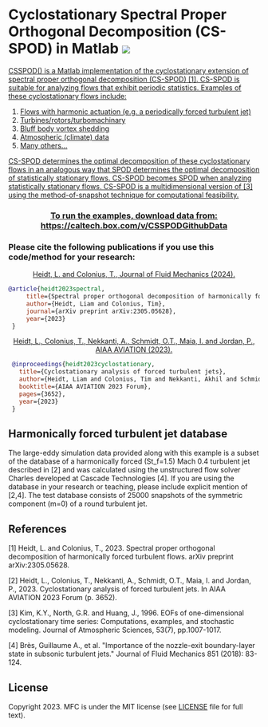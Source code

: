 # Cyclostationary Spectral Proper Orthogonal Decomposition (CS-SPOD) in Matlab <a href="https://github.com/CyclostationarySPOD/CSSPOD/blob/main/LICENSE.md"> <img src="https://img.shields.io/badge/License-MIT-blue.svg" />


CSSPOD() is a Matlab implementation of the cyclostationary extension of spectral proper orthogonal decomposition (CS-SPOD) [1]. CS-SPOD is suitable for analyzing flows that exhibit periodic statistics. Examples of these cyclostationary flows include:		
	
  1. Flows with harmonic actuation (e.g. a periodically forced turbulent jet)	
  2. Turbines/rotors/turbomachinary	
  3. Bluff body vortex shedding	
  4. Atmospheric (climate) data	
  5. Many others...
     
CS-SPOD determines the optimal decomposition of these cyclostationary flows in an analogous way that SPOD determines the optimal decomposition of statistically stationary flows. CS-SPOD becomes SPOD when analyzing statistically stationary flows. CS-SPOD is a multidimensional version of [3] using the method-of-snapshot technique for computational feasibility. 
</p>

### <p align="center"> <ins> To run the examples, download data from: https://caltech.box.com/v/CSSPODGithubData </ins> </p>

### Please cite the following publications if you use this code/method for your research:
<p align="center">
  <a href="https://arxiv.org/abs/2305.05628">
    Heidt, L. and Colonius, T., Journal of Fluid Mechanics (2024).
  </a>
</p>

```bibtex
@article{heidt2023spectral,   
     title={Spectral proper orthogonal decomposition of harmonically forced turbulent flows},   
     author={Heidt, Liam and Colonius, Tim},   
     journal={arXiv preprint arXiv:2305.05628},   
     year={2023}   
 }   
 ```

<p align="center">
  <a href="https://arc.aiaa.org/doi/10.2514/6.2023-3652">
    Heidt, L., Colonius, T., Nekkanti, A., Schmidt, O.T., Maia, I. and Jordan, P., AIAA AVIATION (2023).
  </a>
</p>
 
```bibtex
 @inproceedings{heidt2023cyclostationary,  
   title={Cyclostationary analysis of forced turbulent jets},    
   author={Heidt, Liam and Colonius, Tim and Nekkanti, Akhil and Schmidt, Oliver T and Maia, Igor and Jordan, Peter},  
   booktitle={AIAA AVIATION 2023 Forum},  
   pages={3652},  
   year={2023}  
 }
```

## Harmonically forced turbulent jet database
The large-eddy simulation data provided along with this example is a subset of the database of a harmonically forced (St_f=1.5) Mach 0.4 turbulent jet described in [2] and was calculated using the unstructured flow solver Charles developed at Cascade Technologies [4]. If you are using the database in your research or teaching, please include explicit mention of [2,4]. The test database consists of 25000 snapshots of the symmetric component (m=0) of a round turbulent jet. 

## References
[1] Heidt, L. and Colonius, T., 2023. Spectral proper orthogonal decomposition of harmonically forced turbulent flows. arXiv preprint arXiv:2305.05628. 

[2] Heidt, L., Colonius, T., Nekkanti, A., Schmidt, O.T., Maia, I. and Jordan, P., 2023. Cyclostationary analysis of forced turbulent jets. In AIAA AVIATION 2023 Forum (p. 3652).

[3] Kim, K.Y., North, G.R. and Huang, J., 1996. EOFs of one-dimensional cyclostationary time series: Computations, examples, and stochastic modeling. Journal of Atmospheric Sciences, 53(7), pp.1007-1017.

[4] Brès, Guillaume A., et al. "Importance of the nozzle-exit boundary-layer state in subsonic turbulent jets." Journal of Fluid Mechanics 851 (2018): 83-124.

## License
 
Copyright 2023.
MFC is under the MIT license (see [LICENSE](LICENSE.md) file for full text).


